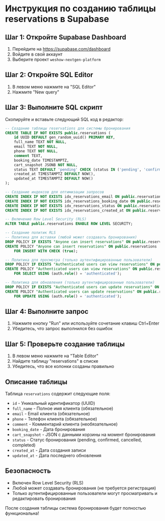 # Инструкция по созданию таблицы reservations в Supabase

## Шаг 1: Откройте Supabase Dashboard

1. Перейдите на https://supabase.com/dashboard
2. Войдите в свой аккаунт
3. Выберите проект `weshow-nextgen-platform`

## Шаг 2: Откройте SQL Editor

1. В левом меню нажмите на "SQL Editor"
2. Нажмите "New query"

## Шаг 3: Выполните SQL скрипт

Скопируйте и вставьте следующий SQL код в редактор:

```sql
-- Создание таблицы reservations для системы бронирования
CREATE TABLE IF NOT EXISTS public.reservations (
    id UUID DEFAULT gen_random_uuid() PRIMARY KEY,
    full_name TEXT NOT NULL,
    email TEXT NOT NULL,
    phone TEXT NOT NULL,
    comment TEXT,
    booking_date TIMESTAMPTZ,
    cart_snapshot JSONB NOT NULL,
    status TEXT DEFAULT 'pending' CHECK (status IN ('pending', 'confirmed', 'cancelled', 'completed')),
    created_at TIMESTAMPTZ DEFAULT NOW(),
    updated_at TIMESTAMPTZ DEFAULT NOW()
);

-- Создание индексов для оптимизации запросов
CREATE INDEX IF NOT EXISTS idx_reservations_email ON public.reservations(email);
CREATE INDEX IF NOT EXISTS idx_reservations_booking_date ON public.reservations(booking_date);
CREATE INDEX IF NOT EXISTS idx_reservations_status ON public.reservations(status);
CREATE INDEX IF NOT EXISTS idx_reservations_created_at ON public.reservations(created_at);

-- Включение Row Level Security (RLS)
ALTER TABLE public.reservations ENABLE ROW LEVEL SECURITY;

-- Создание политик RLS
-- Политика для вставки (любой может создавать бронирования)
DROP POLICY IF EXISTS "Anyone can insert reservations" ON public.reservations;
CREATE POLICY "Anyone can insert reservations" ON public.reservations
    FOR INSERT WITH CHECK (true);

-- Политика для просмотра (только аутентифицированные пользователи)
DROP POLICY IF EXISTS "Authenticated users can view reservations" ON public.reservations;
CREATE POLICY "Authenticated users can view reservations" ON public.reservations
    FOR SELECT USING (auth.role() = 'authenticated');

-- Политика для обновления (только аутентифицированные пользователи)
DROP POLICY IF EXISTS "Authenticated users can update reservations" ON public.reservations;
CREATE POLICY "Authenticated users can update reservations" ON public.reservations
    FOR UPDATE USING (auth.role() = 'authenticated');
```

## Шаг 4: Выполните запрос

1. Нажмите кнопку "Run" или используйте сочетание клавиш Ctrl+Enter
2. Убедитесь, что запрос выполнился без ошибок

## Шаг 5: Проверьте создание таблицы

1. В левом меню нажмите на "Table Editor"
2. Найдите таблицу "reservations" в списке
3. Убедитесь, что все колонки созданы правильно

## Описание таблицы

Таблица `reservations` содержит следующие поля:

- `id` - Уникальный идентификатор (UUID)
- `full_name` - Полное имя клиента (обязательное)
- `email` - Email клиента (обязательное)
- `phone` - Телефон клиента (обязательное)
- `comment` - Комментарий клиента (необязательное)
- `booking_date` - Дата бронирования
- `cart_snapshot` - JSON с данными корзины на момент бронирования
- `status` - Статус бронирования (pending, confirmed, cancelled, completed)
- `created_at` - Дата создания записи
- `updated_at` - Дата последнего обновления

## Безопасность

- Включен Row Level Security (RLS)
- Любой может создавать бронирования (не требуется регистрация)
- Только аутентифицированные пользователи могут просматривать и редактировать бронирования

После создания таблицы система бронирования будет полностью функциональна!




